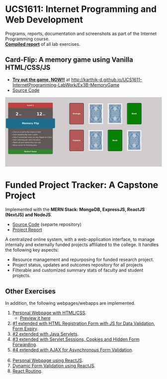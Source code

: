 # UCS1611: Internet Programming and Web Development

Programs, reports, documentation and screenshots as part of the Internet Programming course.  
**[Compiled report](./Labwork-Documentation.pdf)** of all lab exercises.


## Card-Flip: A memory game using Vanilla HTML/CSS/JS

- [**Try out the game, NOW!!**](http://karthik-d.github.io/UCS1611-InternetProgramming-LabWork/Ex3B-MemoryGame) at http://karthik-d.github.io/UCS1611-InternetProgramming-LabWork/Ex3B-MemoryGame 
- [Source Code](https://github.com/karthik-d/UCS1611-InternetProgramming-LabWork/Ex3B-MemoryGame)

![memory-game-screenshot-1](./Ex3B-MemoryGame/Documentation/Screenshots/2_Playing-Game.jpg)

# Funded Project Tracker: A Capstone Project

Implemented with the **MERN Stack: MongoDB, ExpressJS, ReactJS (NextJS) and NodeJS**.

- [Source Code](https://github.com/karthik-d/Funded-Project-Tracker) (separte repository)
- [Project Report](./MiniProject-Report.pdf)

A centralized online system, with a web-application interface, to manage internally and externally funded projects affiliated to the college. It handles the following key aspects:

- Resource management and repurposing for funded research project.
- Project status, updates and outcomes repository for all projects
- Filterable and customized summary stats of faculty and student projects.

## Other Exercises

In addition, the following webpages/webapps are implemented.

1. [Personal Webpage with HTML/CSS](https://github.com/karthik-d/UCS1611-InternetProgramming-LabWork/Ex1-PersonalWebpage-HTML).
   - [Preview it here](http://karthik-d.github.io/UCS1611-InternetProgramming-LabWork/Ex1-PersonalWebpage-HTML)
2. [#1 extended with HTML Registration Form with JS for Data Validation, Form Expiry](/Ex3A-Form%2BJS).
3. [#2 extended with Java Servlets](./Ex4-SkillTest_Servlet).
4. [#3 extended with Servlet Sessions, Cookies and Hidden Form Forwarding](./Ex5-Sessions).
5. [#4 extended with AJAX for Asynchronous Form Validation](./Ex6-AJAX).
<br /><br />
6. [Personal Webpage using ReactJS](./ex7-personal-page-with-react).
7. [Dynamic Form Validation using ReactJS](./l01-react-jsx).
7. [React Routing](./l02-react-routing).
